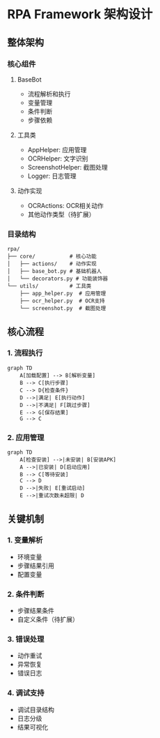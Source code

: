 # RPA Framework 架构设计

## 整体架构

### 核心组件
1. BaseBot
   - 流程解析和执行
   - 变量管理
   - 条件判断
   - 步骤依赖

2. 工具类
   - AppHelper: 应用管理
   - OCRHelper: 文字识别
   - ScreenshotHelper: 截图处理
   - Logger: 日志管理

3. 动作实现
   - OCRActions: OCR相关动作
   - 其他动作类型（待扩展）

### 目录结构
```
rpa/
├── core/           # 核心功能
│   ├── actions/    # 动作实现
│   ├── base_bot.py # 基础机器人
│   └── decorators.py # 功能装饰器
└── utils/          # 工具类
    ├── app_helper.py  # 应用管理
    ├── ocr_helper.py  # OCR支持
    └── screenshot.py  # 截图处理
```

## 核心流程

### 1. 流程执行
```mermaid
graph TD
    A[加载配置] --> B[解析变量]
    B --> C[执行步骤]
    C --> D{检查条件}
    D -->|满足| E[执行动作]
    D -->|不满足| F[跳过步骤]
    E --> G[保存结果]
    G --> C
```

### 2. 应用管理
```mermaid
graph TD
    A[检查安装] -->|未安装| B[安装APK]
    A -->|已安装| D[启动应用]
    B --> C[等待安装]
    C --> D
    D -->|失败| E[重试启动]
    E -->|重试次数未超限| D
```

## 关键机制

### 1. 变量解析
- 环境变量
- 步骤结果引用
- 配置变量

### 2. 条件判断
- 步骤结果条件
- 自定义条件（待扩展）

### 3. 错误处理
- 动作重试
- 异常恢复
- 错误日志

### 4. 调试支持
- 调试目录结构
- 日志分级
- 结果可视化
